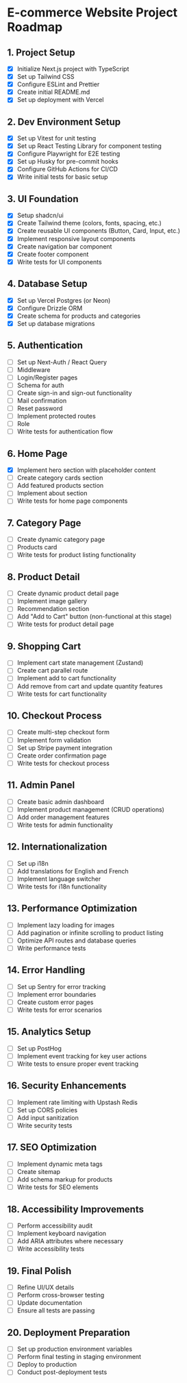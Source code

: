 # E-commerce Website Project Roadmap

## 1. Project Setup

- [x] Initialize Next.js project with TypeScript
- [x] Set up Tailwind CSS
- [x] Configure ESLint and Prettier
- [x] Create initial README.md
- [x] Set up deployment with Vercel

## 2. Dev Environment Setup

- [x] Set up Vitest for unit testing
- [x] Set up React Testing Library for component testing
- [x] Configure Playwright for E2E testing
- [x] Set up Husky for pre-commit hooks
- [x] Configure GitHub Actions for CI/CD
- [x] Write initial tests for basic setup

## 3. UI Foundation

- [x] Setup shadcn/ui
- [x] Create Tailwind theme (colors, fonts, spacing, etc.)
- [x] Create reusable UI components (Button, Card, Input, etc.)
- [x] Implement responsive layout components
- [x] Create navigation bar component
- [x] Create footer component
- [x] Write tests for UI components

## 4. Database Setup

- [x] Set up Vercel Postgres (or Neon)
- [x] Configure Drizzle ORM
- [x] Create schema for products and categories
- [x] Set up database migrations

## 5. Authentication

- [ ] Set up Next-Auth / React Query
- [ ] Middleware
- [ ] Login/Register pages
- [ ] Schema for auth
- [ ] Create sign-in and sign-out functionality
- [ ] Mail confirmation
- [ ] Reset password
- [ ] Implement protected routes
- [ ] Role
- [ ] Write tests for authentication flow

## 6. Home Page

- [x] Implement hero section with placeholder content
- [ ] Create category cards section
- [ ] Add featured products section
- [ ] Implement about section
- [ ] Write tests for home page components

## 7. Category Page

- [ ] Create dynamic category page
- [ ] Products card
- [ ] Write tests for product listing functionality

## 8. Product Detail

- [ ] Create dynamic product detail page
- [ ] Implement image gallery
- [ ] Recommendation section
- [ ] Add "Add to Cart" button (non-functional at this stage)
- [ ] Write tests for product detail page

## 9. Shopping Cart

- [ ] Implement cart state management (Zustand)
- [ ] Create cart parallel route
- [ ] Implement add to cart functionality
- [ ] Add remove from cart and update quantity features
- [ ] Write tests for cart functionality

## 10. Checkout Process

- [ ] Create multi-step checkout form
- [ ] Implement form validation
- [ ] Set up Stripe payment integration
- [ ] Create order confirmation page
- [ ] Write tests for checkout process

## 11. Admin Panel

- [ ] Create basic admin dashboard
- [ ] Implement product management (CRUD operations)
- [ ] Add order management features
- [ ] Write tests for admin functionality

## 12. Internationalization

- [ ] Set up i18n
- [ ] Add translations for English and French
- [ ] Implement language switcher
- [ ] Write tests for i18n functionality

## 13. Performance Optimization

- [ ] Implement lazy loading for images
- [ ] Add pagination or infinite scrolling to product listing
- [ ] Optimize API routes and database queries
- [ ] Write performance tests

## 14. Error Handling

- [ ] Set up Sentry for error tracking
- [ ] Implement error boundaries
- [ ] Create custom error pages
- [ ] Write tests for error scenarios

## 15. Analytics Setup

- [ ] Set up PostHog
- [ ] Implement event tracking for key user actions
- [ ] Write tests to ensure proper event tracking

## 16. Security Enhancements

- [ ] Implement rate limiting with Upstash Redis
- [ ] Set up CORS policies
- [ ] Add input sanitization
- [ ] Write security tests

## 17. SEO Optimization

- [ ] Implement dynamic meta tags
- [ ] Create sitemap
- [ ] Add schema markup for products
- [ ] Write tests for SEO elements

## 18. Accessibility Improvements

- [ ] Perform accessibility audit
- [ ] Implement keyboard navigation
- [ ] Add ARIA attributes where necessary
- [ ] Write accessibility tests

## 19. Final Polish

- [ ] Refine UI/UX details
- [ ] Perform cross-browser testing
- [ ] Update documentation
- [ ] Ensure all tests are passing

## 20. Deployment Preparation

- [ ] Set up production environment variables
- [ ] Perform final testing in staging environment
- [ ] Deploy to production
- [ ] Conduct post-deployment tests
